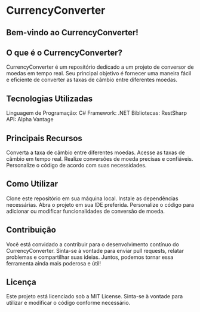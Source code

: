 # CurrencyConverter

## Bem-vindo ao CurrencyConverter!

## O que é o CurrencyConverter?
CurrencyConverter é um repositório dedicado a um projeto de conversor de moedas em tempo real. Seu principal objetivo é fornecer uma maneira fácil e eficiente de converter as taxas de câmbio entre diferentes moedas.

## Tecnologias Utilizadas
Linguagem de Programação: C#
Framework: .NET
Bibliotecas: RestSharp
API: Alpha Vantage

## Principais Recursos
Converta a taxa de câmbio entre diferentes moedas.
Acesse as taxas de câmbio em tempo real.
Realize conversões de moeda precisas e confiáveis.
Personalize o código de acordo com suas necessidades.

## Como Utilizar
Clone este repositório em sua máquina local.
Instale as dependências necessárias.
Abra o projeto em sua IDE preferida.
Personalize o código para adicionar ou modificar funcionalidades de conversão de moeda.


## Contribuição
Você está convidado a contribuir para o desenvolvimento contínuo do CurrencyConverter. Sinta-se à vontade para enviar pull requests, relatar problemas e compartilhar suas ideias. Juntos, podemos tornar essa ferramenta ainda mais poderosa e útil!

## Licença
Este projeto está licenciado sob a MIT License. Sinta-se à vontade para utilizar e modificar o código conforme necessário.
